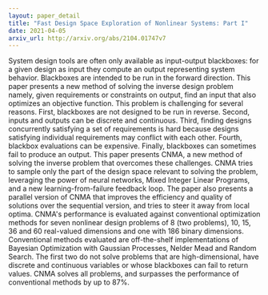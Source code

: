 ```yaml
---
layout: paper_detail
title: "Fast Design Space Exploration of Nonlinear Systems: Part I"
date: 2021-04-05
arxiv_url: http://arxiv.org/abs/2104.01747v7
---
```


System design tools are often only available as input-output blackboxes: for a given design as input they compute an output representing system behavior. Blackboxes are intended to be run in the forward direction. This paper presents a new method of solving the inverse design problem namely, given requirements or constraints on output, find an input that also optimizes an objective function. This problem is challenging for several reasons. First, blackboxes are not designed to be run in reverse. Second, inputs and outputs can be discrete and continuous. Third, finding designs concurrently satisfying a set of requirements is hard because designs satisfying individual requirements may conflict with each other. Fourth, blackbox evaluations can be expensive. Finally, blackboxes can sometimes fail to produce an output. This paper presents CNMA, a new method of solving the inverse problem that overcomes these challenges. CNMA tries to sample only the part of the design space relevant to solving the problem, leveraging the power of neural networks, Mixed Integer Linear Programs, and a new learning-from-failure feedback loop. The paper also presents a parallel version of CNMA that improves the efficiency and quality of solutions over the sequential version, and tries to steer it away from local optima. CNMA's performance is evaluated against conventional optimization methods for seven nonlinear design problems of 8 (two problems), 10, 15, 36 and 60 real-valued dimensions and one with 186 binary dimensions. Conventional methods evaluated are off-the-shelf implementations of Bayesian Optimization with Gaussian Processes, Nelder Mead and Random Search. The first two do not solve problems that are high-dimensional, have discrete and continuous variables or whose blackboxes can fail to return values. CNMA solves all problems, and surpasses the performance of conventional methods by up to 87%.
